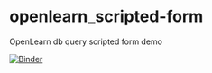 # openlearn_scripted-form
OpenLearn db query scripted form demo


[![Binder](https://mybinder.org/badge.svg)](https://mybinder.org/v2/gh/psychemedia/openlearn_scripted-form/master)
